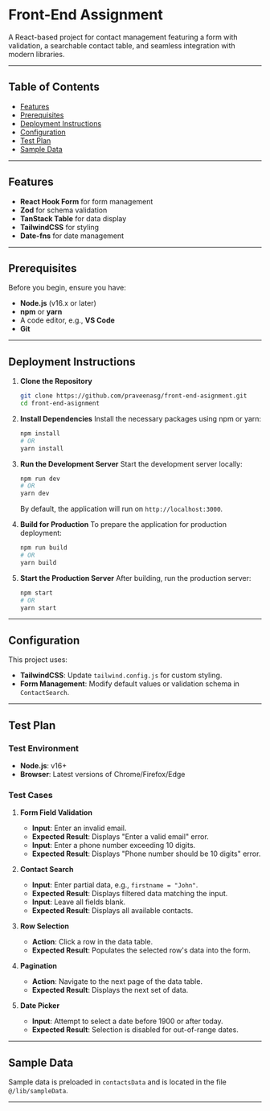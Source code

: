 # Front-End Assignment

A React-based project for contact management featuring a form with validation, a searchable contact table, and seamless integration with modern libraries.

---

## Table of Contents

- [Features](#features)
- [Prerequisites](#prerequisites)
- [Deployment Instructions](#deployment-instructions)
- [Configuration](#configuration)
- [Test Plan](#test-plan)
- [Sample Data](#sample-data)

---

## Features

- **React Hook Form** for form management
- **Zod** for schema validation
- **TanStack Table** for data display
- **TailwindCSS** for styling
- **Date-fns** for date management

---

## Prerequisites

Before you begin, ensure you have:

- **Node.js** (v16.x or later)
- **npm** or **yarn**
- A code editor, e.g., **VS Code**
- **Git**

---

## Deployment Instructions

1. **Clone the Repository**

   ```bash
   git clone https://github.com/praveenasg/front-end-asignment.git
   cd front-end-asignment
   ```

2. **Install Dependencies**
   Install the necessary packages using npm or yarn:

   ```bash
   npm install
   # OR
   yarn install
   ```

3. **Run the Development Server**
   Start the development server locally:

   ```bash
   npm run dev
   # OR
   yarn dev
   ```

   By default, the application will run on `http://localhost:3000`.

4. **Build for Production**
   To prepare the application for production deployment:

   ```bash
   npm run build
   # OR
   yarn build
   ```

5. **Start the Production Server**
   After building, run the production server:
   ```bash
   npm start
   # OR
   yarn start
   ```

---

## Configuration

This project uses:

- **TailwindCSS**: Update `tailwind.config.js` for custom styling.
- **Form Management**: Modify default values or validation schema in `ContactSearch`.

---

## Test Plan

### Test Environment

- **Node.js**: v16+
- **Browser**: Latest versions of Chrome/Firefox/Edge

### Test Cases

1. **Form Field Validation**

   - **Input**: Enter an invalid email.
   - **Expected Result**: Displays "Enter a valid email" error.
   - **Input**: Enter a phone number exceeding 10 digits.
   - **Expected Result**: Displays "Phone number should be 10 digits" error.

2. **Contact Search**

   - **Input**: Enter partial data, e.g., `firstname = "John"`.
   - **Expected Result**: Displays filtered data matching the input.
   - **Input**: Leave all fields blank.
   - **Expected Result**: Displays all available contacts.

3. **Row Selection**

   - **Action**: Click a row in the data table.
   - **Expected Result**: Populates the selected row's data into the form.

4. **Pagination**

   - **Action**: Navigate to the next page of the data table.
   - **Expected Result**: Displays the next set of data.

5. **Date Picker**
   - **Input**: Attempt to select a date before 1900 or after today.
   - **Expected Result**: Selection is disabled for out-of-range dates.

---

## Sample Data

Sample data is preloaded in `contactsData` and is located in the file `@/lib/sampleData`.

---

